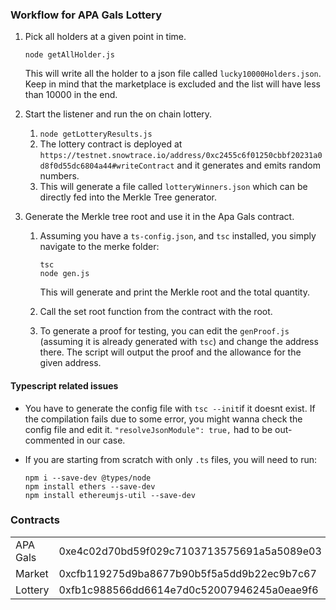 ### Workflow for APA Gals Lottery

1. Pick all holders at a given point in time. 

   `node getAllHolder.js`

   This will write all the holder to a json file called `lucky10000Holders.json`. Keep in mind that the marketplace is excluded and the list will have less than 10000 in the end.

2. Start the listener and run the on chain lottery.

   1. `node getLotteryResults.js`
   2. The lottery contract is deployed at `https://testnet.snowtrace.io/address/0xc2455c6f01250cbbf20231a0d8f0d55dc6804a44#writeContract` and it generates and emits random numbers. 
   3. This will generate a file called `lotteryWinners.json` which can be directly fed into the Merkle Tree generator.

3. Generate the Merkle tree root and use it in the Apa Gals contract.

   1. Assuming you have a `ts-config.json`, and `tsc` installed, you simply navigate to the merke folder:
      ```
      tsc
      node gen.js
      ```
      This will generate and print the Merkle root and the total quantity.
   
   2. Call the set root function from the contract with the root.
   
   3. To generate a proof for testing, you can edit the `genProof.js` (assuming it is already generated with `tsc`) and change the address there. The script will output the proof and the allowance for the given address.

#### Typescript related issues

* You have to generate the config file with `tsc --init`if it doesnt exist. If the compilation fails due to some error, you might wanna check the config file and edit it. `"resolveJsonModule": true,` had to be out-commented in our case.

* If you are starting from scratch with only `.ts` files, you will need to run:

  ```
  npm i --save-dev @types/node
  npm install ethers --save-dev
  npm install ethereumjs-util --save-dev
  ```


### Contracts

|          |                                            |
| -------- | ------------------------------------------ |
| APA Gals | 0xe4c02d70bd59f029c7103713575691a5a5089e03 |
| Market   | 0xcfb119275d9ba8677b90b5f5a5dd9b22ec9b7c67 |
| Lottery  | 0xfb1c988566dd6614e7d0c52007946245a0eae9f6 |



